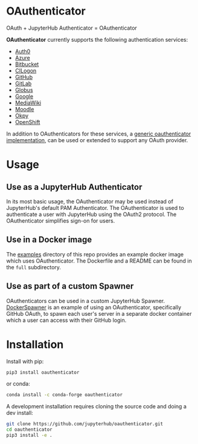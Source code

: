 # OAuthenticator

OAuth + JupyterHub Authenticator = OAuthenticator

**OAuthenticator** currently supports the following authentication services:

- [Auth0](auth0.py)
- [Azure](#azure-setup)
- [Bitbucket](bitbucket.py)
- [CILogon](cilogon.py)
- [GitHub](#github-setup)
- [GitLab](#gitlab-setup)
- [Globus](#globus-setup)
- [Google](#google-setup)
- [MediaWiki](mediawiki.py)
- [Moodle](#moodle-setup)
- [Okpy](#okpyauthenticator)
- [OpenShift](#openshift-setup)

In addition to OAuthenticators for these services, a
[generic oauthenticator implementation](generic.py), can be used or extended to support
any OAuth provider.

# Usage

## Use as a JupyterHub Authenticator

In its most basic usage, the OAuthenticator may be used instead of JupyterHub's default PAM
Authenticator. The OAuthenticator is used to authenticate a user with JupyterHub using the
OAuth2 protocol. The OAuthenticator simplifies sign-on for users.

## Use in a Docker image
The [examples](examples) directory of this repo provides an example docker image which
uses OAuthenticator. The Dockerfile and a README can be found in the `full` subdirectory. 

## Use as part of a custom Spawner

OAuthenticators can be used in a custom JupyterHub Spawner. 
[DockerSpawner](https://github.com/jupyterhub/dockerspawner/tree/master/examples/oauth)
is an example of using an OAuthenticator, specifically GitHub OAuth, to spawn each user's
server in a separate docker container which a user can access with their GitHub login.

# Installation

Install with pip:

```bash
pip3 install oauthenticator
```

or conda:

```bash
conda install -c conda-forge oauthenticator
```

A development installation requires cloning the source code and
doing a dev install:

```bash
git clone https://github.com/jupyterhub/oauthenticator.git
cd oauthenticator
pip3 install -e .
```

